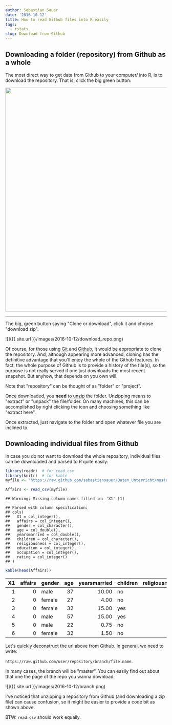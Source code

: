 ```yaml
---
author: Sebastian Sauer
date: '2016-10-12'
title: How to read Github files into R easily
tags:
  - rstats
slug: Download-from-Github
---
```


## Downloading a folder (repository) from Github as a whole
The most direct way to get data from Github to your computer/ into R, is to download the repository. That is, click the big green button:


<img src="https://sebastiansauer.github.io/images/2016-10-12/repo_example.png" width="700">


___


The big, green button saying "Clone or download", click it and choose "download zip".

![]({{ site.url }}/images/2016-10-12/download_repo.png)

Of course, for those using [Git](https://www.google.de/webhp?sourceid=chrome-instant&rlz=1C5CHFA_enDE701DE701&ion=1&espv=2&ie=UTF-8#q=git) and [Github](https://github.com/), it would be appropriate to clone the repository. And, although appearing more advanced, cloning has the definitive advantage that you'll enjoy the whole of the Github features. In fact, the whole purpose of Github is to provide a history of the file(s), so the purpose is not really served if one just downloads the most recent snapshot. But anyhow, that depends on you own will.

Note that "repository" can be thought of as "folder" or "project".

Once downloaded, you **need** to [unzip](https://en.wikipedia.org/wiki/Zip_(file_format)) the folder. Unzipping means to "extract" or "unpack" the file/folder. On many machines, this can be accomplished by right clicking the icon and choosing something like "extract here".

Once extracted, just navigate to the folder and open whatever file you are inclined to.

## Downloading individual files from Github

In case you do not want to download the whole repository, individual files can be downloaded and parsed to R quite easily:


```r
library(readr)  # for read_csv
library(knitr)  # for kable
myfile <- "https://raw.github.com/sebastiansauer/Daten_Unterricht/master/Affairs.csv"

Affairs <- read_csv(myfile)
```

```
## Warning: Missing column names filled in: 'X1' [1]
```

```
## Parsed with column specification:
## cols(
##   X1 = col_integer(),
##   affairs = col_integer(),
##   gender = col_character(),
##   age = col_double(),
##   yearsmarried = col_double(),
##   children = col_character(),
##   religiousness = col_integer(),
##   education = col_integer(),
##   occupation = col_integer(),
##   rating = col_integer()
## )
```

```r
kable(head(Affairs))
```



| X1| affairs|gender | age| yearsmarried|children | religiousness| education| occupation| rating|
|--:|-------:|:------|---:|------------:|:--------|-------------:|---------:|----------:|------:|
|  1|       0|male   |  37|        10.00|no       |             3|        18|          7|      4|
|  2|       0|female |  27|         4.00|no       |             4|        14|          6|      4|
|  3|       0|female |  32|        15.00|yes      |             1|        12|          1|      4|
|  4|       0|male   |  57|        15.00|yes      |             5|        18|          6|      5|
|  5|       0|male   |  22|         0.75|no       |             2|        17|          6|      3|
|  6|       0|female |  32|         1.50|no       |             2|        17|          5|      5|


Let's quickly deconstruct the url above from Github. In general, we need to write:


`https://raw.github.com/user/repository/branch/file.name`.

In many cases, the branch will be "master". You can easily find out about that one the page of the repo you wanna download:

![]({{ site.url }}/images/2016-10-12/branch.png)



I've noticed that unzipping a repository from Github (and downloading a zip file) can cause confusion, so it might be easier to provide a code bit as shown above.

BTW: `read.csv` should work equally.
